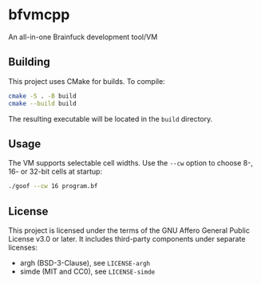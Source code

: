 # bfvmcpp
An all-in-one Brainfuck development tool/VM

## Building

This project uses CMake for builds. To compile:

```sh
cmake -S . -B build
cmake --build build
```

The resulting executable will be located in the `build` directory.

## Usage

The VM supports selectable cell widths. Use the `--cw` option to choose 8-, 16- or 32-bit
cells at startup:

```sh
./goof --cw 16 program.bf
```

## License

This project is licensed under the terms of the GNU Affero General Public License v3.0 or later.
It includes third-party components under separate licenses:
- argh (BSD-3-Clause), see `LICENSE-argh`
- simde (MIT and CC0), see `LICENSE-simde`

